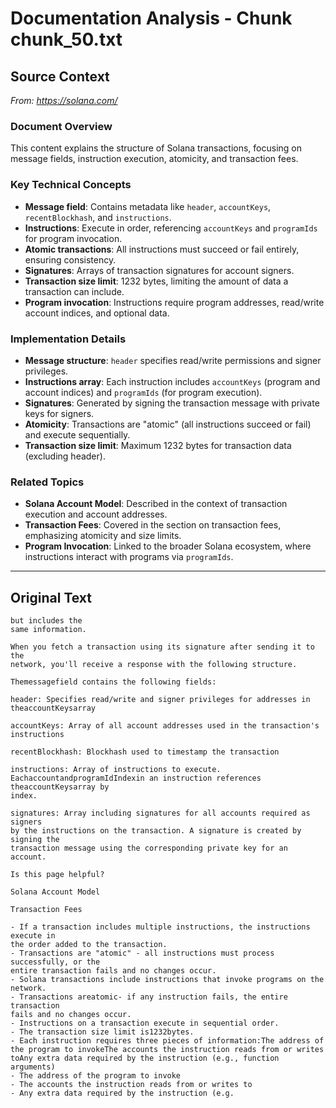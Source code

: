 # Documentation Analysis - Chunk chunk_50.txt

## Source Context
*From: https://solana.com/*

### Document Overview  
This content explains the structure of Solana transactions, focusing on message fields, instruction execution, atomicity, and transaction fees.  

### Key Technical Concepts  
- **Message field**: Contains metadata like `header`, `accountKeys`, `recentBlockhash`, and `instructions`.  
- **Instructions**: Execute in order, referencing `accountKeys` and `programIds` for program invocation.  
- **Atomic transactions**: All instructions must succeed or fail entirely, ensuring consistency.  
- **Signatures**: Arrays of transaction signatures for account signers.  
- **Transaction size limit**: 1232 bytes, limiting the amount of data a transaction can include.  
- **Program invocation**: Instructions require program addresses, read/write account indices, and optional data.  

### Implementation Details  
- **Message structure**: `header` specifies read/write permissions and signer privileges.  
- **Instructions array**: Each instruction includes `accountKeys` (program and account indices) and `programIds` (for program execution).  
- **Signatures**: Generated by signing the transaction message with private keys for signers.  
- **Atomicity**: Transactions are "atomic" (all instructions succeed or fail) and execute sequentially.  
- **Transaction size limit**: Maximum 1232 bytes for transaction data (excluding header).  

### Related Topics  
- **Solana Account Model**: Described in the context of transaction execution and account addresses.  
- **Transaction Fees**: Covered in the section on transaction fees, emphasizing atomicity and size limits.  
- **Program Invocation**: Linked to the broader Solana ecosystem, where instructions interact with programs via `programIds`.

---

## Original Text
```
but includes the
same information.

When you fetch a transaction using its signature after sending it to the
network, you'll receive a response with the following structure.

Themessagefield contains the following fields:

header: Specifies read/write and signer privileges for addresses in theaccountKeysarray

accountKeys: Array of all account addresses used in the transaction's
instructions

recentBlockhash: Blockhash used to timestamp the transaction

instructions: Array of instructions to execute. EachaccountandprogramIdIndexin an instruction references theaccountKeysarray by
index.

signatures: Array including signatures for all accounts required as signers
by the instructions on the transaction. A signature is created by signing the
transaction message using the corresponding private key for an account.

Is this page helpful?

Solana Account Model

Transaction Fees

- If a transaction includes multiple instructions, the instructions execute in
the order added to the transaction.
- Transactions are "atomic" - all instructions must process successfully, or the
entire transaction fails and no changes occur.
- Solana transactions include instructions that invoke programs on the network.
- Transactions areatomic- if any instruction fails, the entire transaction
fails and no changes occur.
- Instructions on a transaction execute in sequential order.
- The transaction size limit is1232bytes.
- Each instruction requires three pieces of information:The address of the program to invokeThe accounts the instruction reads from or writes toAny extra data required by the instruction (e.g., function arguments)
- The address of the program to invoke
- The accounts the instruction reads from or writes to
- Any extra data required by the instruction (e.g.
```